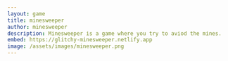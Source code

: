 ```yaml
---
layout: game
title: minesweeper
author: minesweeper
description: Minesweeper is a game where you try to aviod the mines.
embed: https://glitchy-minesweeper.netlify.app
image: /assets/images/minesweeper.png
---
```

